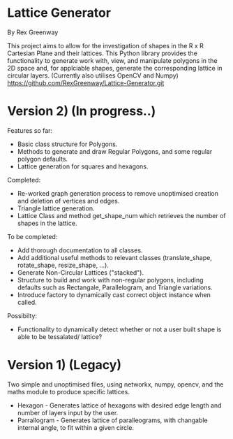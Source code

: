 # Lattice Generator
By Rex Greenway

This project aims to allow for the investigation of shapes in the R x R Cartesian Plane and their lattices. This Python library provides the functionality to generate work with, view, and manipulate polygons in the 2D space and, for applciable shapes, generate the corresponding lattice in circular layers. (Currently also utilises OpenCV and Numpy)
https://github.com/RexGreenway/Lattice-Generator.git

# Version 2) (In progress..)
Features so far:
- Basic class structure for Polygons.
- Methods to generate and draw Regular Polygons, and some regular polygon defaults.
- Lattice generation for squares and hexagons.

Completed:
- Re-worked graph generation process to remove unoptimised creation and deletion of vertices and edges.
- Triangle lattice generation.
- Lattice Class and method get_shape_num which retrieves the number of shapes in the lattice.

To be completed:
- Add thorough documentation to all classes.
- Add additional useful methods to relevant classes (translate_shape, rotate_shape, resize_shape, ...).
- Generate Non-Circular Lattices ("stacked").
- Structure to build and work with non-regular polygons, including defaults such as Rectangale, Parallelogram, and Triangle variations.
- Introduce factory to dynamically cast correct object instance when called.

Possibilty:
- Functionality to dynamically detect whether or not a user built shape is able to be tessalated/ lattice?

# Version 1) (Legacy)
Two simple and unoptimised files, using networkx, numpy, opencv, and the maths module to produce specific lattices. 
- Hexagon - Generates lattice of hexagons with desired edge length and number of layers input by the user.
- Parrallogram - Generates lattice of paralleograms, with changable internal angle, to fit within a given circle.

